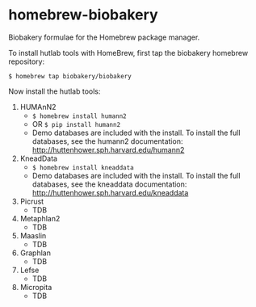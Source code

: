 # homebrew-biobakery
Biobakery formulae for the Homebrew package manager.

To install hutlab tools with HomeBrew, first tap the biobakery homebrew repository:

`` $ homebrew tap biobakery/biobakery ``

Now install the hutlab tools:

1. HUMAnN2
    * `` $ homebrew install humann2 ``
    * OR `` $ pip install humann2 ``
    * Demo databases are included with the install. To install the full databases, see the humann2 documentation: http://huttenhower.sph.harvard.edu/humann2
2. KneadData
    * `` $ homebrew install kneaddata ``
    * Demo databases are included with the install. To install the full databases, see the kneaddata documentation: http://huttenhower.sph.harvard.edu/kneaddata
3. Picrust
    * TDB
4. Metaphlan2
    * TDB
5. Maaslin
    * TDB
6. Graphlan
    * TDB
7. Lefse
    * TDB
8. Micropita
    * TDB

